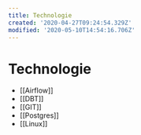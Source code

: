 ```yaml
---
title: Technologie
created: '2020-04-27T09:24:54.329Z'
modified: '2020-05-10T14:54:16.706Z'
---
```


# Technologie

* [[Airflow]]
* [[DBT]]
* [[GIT]]
* [[Postgres]]
* [[Linux]]
